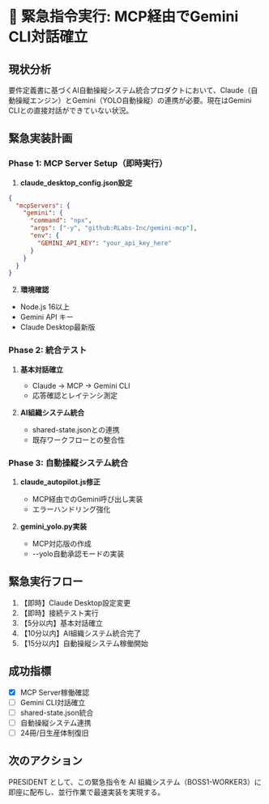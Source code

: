 # 🚀 緊急指令実行: MCP経由でGemini CLI対話確立

## 現状分析

要件定義書に基づくAI自動操縦システム統合プロダクトにおいて、Claude（自動操縦エンジン）とGemini（YOLO自動操縦）の連携が必要。現在はGemini CLIとの直接対話ができていない状況。

## 緊急実装計画

### Phase 1: MCP Server Setup（即時実行）

1. **claude_desktop_config.json設定**
```json
{
  "mcpServers": {
    "gemini": {
      "command": "npx",
      "args": ["-y", "github:RLabs-Inc/gemini-mcp"],
      "env": {
        "GEMINI_API_KEY": "your_api_key_here"
      }
    }
  }
}
```

2. **環境確認**
- Node.js 16以上
- Gemini API キー
- Claude Desktop最新版

### Phase 2: 統合テスト

1. **基本対話確立**
   - Claude → MCP → Gemini CLI
   - 応答確認とレイテンシ測定

2. **AI組織システム統合**
   - shared-state.jsonとの連携
   - 既存ワークフローとの整合性

### Phase 3: 自動操縦システム統合

1. **claude_autopilot.js修正**
   - MCP経由でのGemini呼び出し実装
   - エラーハンドリング強化

2. **gemini_yolo.py実装**
   - MCP対応版の作成
   - --yolo自動承認モードの実装

## 緊急実行フロー

1. 【即時】Claude Desktop設定変更
2. 【即時】接続テスト実行
3. 【5分以内】基本対話確立
4. 【10分以内】AI組織システム統合完了
5. 【15分以内】自動操縦システム稼働開始

## 成功指標

- [x] MCP Server稼働確認
- [ ] Gemini CLI対話確立
- [ ] shared-state.json統合
- [ ] 自動操縦システム連携
- [ ] 24冊/日生産体制復旧

## 次のアクション

PRESIDENT として、この緊急指令を AI 組織システム（BOSS1-WORKER3）に即座に配布し、並行作業で最速実装を実現する。